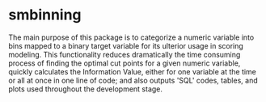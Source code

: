 # smbinning

The main purpose of this package is to categorize a numeric variable into bins mapped to a binary target variable for its 
ulterior usage in scoring modeling. This functionality reduces dramatically the time consuming process of finding the optimal
cut points for a given numeric variable, quickly calculates the Information Value, either for one variable at the time or all 
at once in one line of code; and also outputs 'SQL' codes, tables, and plots used throughout the development stage.

